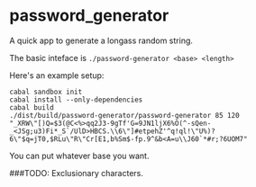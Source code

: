 # password_generator

A quick app to generate a longass random string. 

The basic inteface is `./password-generator <base> <length>`

Here's an example setup: 

```
cabal sandbox init
cabal install --only-dependencies 
cabal build
./dist/build/password-generator/password-generator 85 120
"_XRW\"[)Q=$3(@C<%>qq2J3-9gTf'G=9JN1ljX6%O(^-sQen-_<JSg;u3)Fi*_S`/UlD>HBCS.\\6\"]#etpehZ'^q!ql!\"U%)?6\"$q=jT0,$RLu\"R\"Cr[E1,b%Sm$-fp.9^&b<A=u\\J60`*#r;?6UOM7"

```
You can put whatever base you want. 

###TODO: 
Exclusionary characters. 
